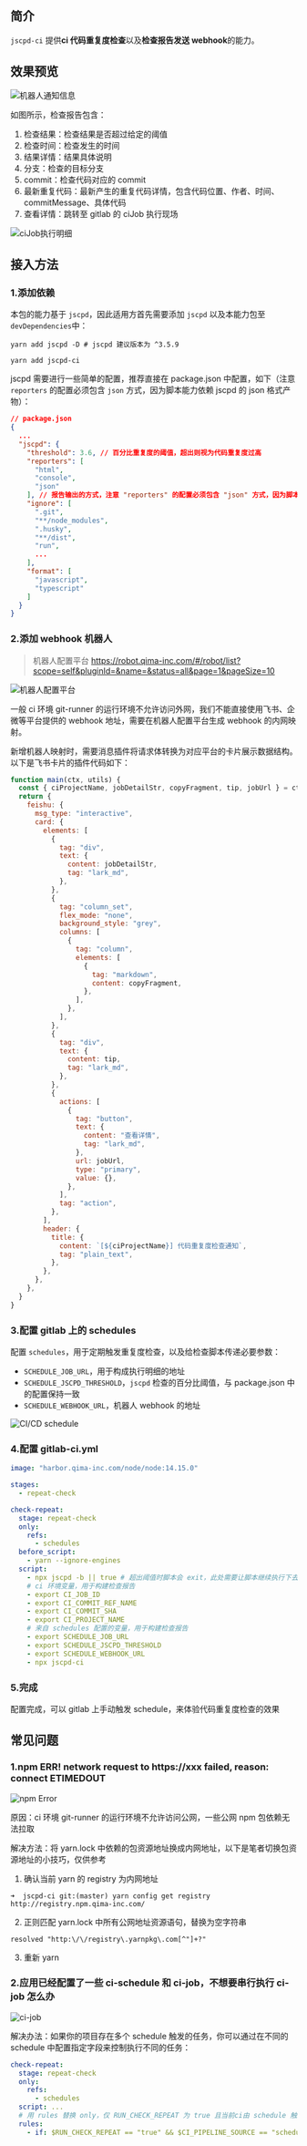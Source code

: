 ## 简介

`jscpd-ci` 提供**ci 代码重复度检查**以及**检查报告发送 webhook**的能力。

## 效果预览

![机器人通知信息](https://img01.yzcdn.cn/upload_files/2023/10/23/Fi5EJkPzm1945_K7sU2JEdBCkAic.jpeg)

如图所示，检查报告包含：

1. 检查结果：检查结果是否超过给定的阈值
2. 检查时间：检查发生的时间
3. 结果详情：结果具体说明
4. 分支：检查的目标分支
5. commit：检查代码对应的 commit
6. 最新重复代码：最新产生的重复代码详情，包含代码位置、作者、时间、commitMessage、具体代码
7. 查看详情：跳转至 gitlab 的 ciJob 执行现场

![ciJob执行明细](https://img01.yzcdn.cn/upload_files/2023/10/19/Fvr0AYnlsD_IG6y5r22BIt9f2Ydr.png)

## 接入方法

### 1.添加依赖

本包的能力基于 `jscpd`，因此适用方首先需要添加 `jscpd` 以及本能力包至 `devDependencies`中：

```shell
yarn add jscpd -D # jscpd 建议版本为 ^3.5.9

yarn add jscpd-ci
```

jscpd 需要进行一些简单的配置，推荐直接在 package.json 中配置，如下（注意 `reporters` 的配置必须包含 `json` 方式，因为脚本能力依赖 jscpd 的 json 格式产物）：

```json
// package.json
{
  ...
  "jscpd": {
    "threshold": 3.6, // 百分比重复度的阈值，超出则视为代码重复度过高
    "reporters": [
      "html",
      "console",
      "json"
    ], // 报告输出的方式，注意 "reporters" 的配置必须包含 "json" 方式，因为脚本能力依赖 jscpd 的 json 格式产物
    "ignore": [
      ".git",
      "**/node_modules",
      ".husky",
      "**/dist",
      "run",
      ...
    ],
    "format": [
      "javascript",
      "typescript"
    ]
  }
}


```

### 2.添加 webhook 机器人

> 机器人配置平台 https://robot.qima-inc.com/#/robot/list?scope=self&pluginId=&name=&status=all&page=1&pageSize=10

![机器人配置平台](https://img01.yzcdn.cn/upload_files/2023/10/19/FjPkqGZONkGmxWPcPOoewZTcRw7c.png)

一般 ci 环境 git-runner 的运行环境不允许访问外网，我们不能直接使用飞书、企微等平台提供的 webhook 地址，需要在机器人配置平台生成 webhook 的内网映射。

新增机器人映射时，需要消息插件将请求体转换为对应平台的卡片展示数据结构。以下是飞书卡片的插件代码如下：

```javascript
function main(ctx, utils) {
  const { ciProjectName, jobDetailStr, copyFragment, tip, jobUrl } = ctx.body
  return {
    feishu: {
      msg_type: "interactive",
      card: {
        elements: [
          {
            tag: "div",
            text: {
              content: jobDetailStr,
              tag: "lark_md",
            },
          },
          {
            tag: "column_set",
            flex_mode: "none",
            background_style: "grey",
            columns: [
              {
                tag: "column",
                elements: [
                  {
                    tag: "markdown",
                    content: copyFragment,
                  },
                ],
              },
            ],
          },
          {
            tag: "div",
            text: {
              content: tip,
              tag: "lark_md",
            },
          },
          {
            actions: [
              {
                tag: "button",
                text: {
                  content: "查看详情",
                  tag: "lark_md",
                },
                url: jobUrl,
                type: "primary",
                value: {},
              },
            ],
            tag: "action",
          },
        ],
        header: {
          title: {
            content: `[${ciProjectName}] 代码重复度检查通知`,
            tag: "plain_text",
          },
        },
      },
    },
  }
}
```

### 3.配置 gitlab 上的 schedules

配置 `schedules`，用于定期触发重复度检查，以及给检查脚本传递必要参数：

- `SCHEDULE_JOB_URL`，用于构成执行明细的地址
- `SCHEDULE_JSCPD_THRESHOLD`，`jscpd` 检查的百分比阈值，与 package.json 中的配置保持一致
- `SCHEDULE_WEBHOOK_URL`，机器人 webhook 的地址

![CI/CD schedule](https://img01.yzcdn.cn/upload_files/2023/10/19/Fudv5BKgYYrGhmg7jvfEfuQUeXSs.png)

### 4.配置 gitlab-ci.yml

```yml
image: "harbor.qima-inc.com/node/node:14.15.0"

stages:
  - repeat-check

check-repeat:
  stage: repeat-check
  only:
    refs:
      - schedules
  before_script:
    - yarn --ignore-engines
  script:
    - npx jscpd -b || true # 超出阈值时脚本会 exit，此处需要让脚本继续执行下去
    # ci 环境变量，用于构建检查报告
    - export CI_JOB_ID
    - export CI_COMMIT_REF_NAME
    - export CI_COMMIT_SHA
    - export CI_PROJECT_NAME
    # 来自 schedules 配置的变量，用于构建检查报告
    - export SCHEDULE_JOB_URL
    - export SCHEDULE_JSCPD_THRESHOLD
    - export SCHEDULE_WEBHOOK_URL
    - npx jscpd-ci
```

### 5.完成

配置完成，可以 gitlab 上手动触发 schedule，来体验代码重复度检查的效果

## 常见问题

### 1.npm ERR! network request to https://xxx failed, reason: connect ETIMEDOUT

![npm Error](https://img01.yzcdn.cn/upload_files/2023/10/23/FojuTwohgiYvVHZOBifZym-g1786.jpeg)

原因：ci 环境 git-runner 的运行环境不允许访问公网，一些公网 npm 包依赖无法拉取

解决方法：将 yarn.lock 中依赖的包资源地址换成内网地址，以下是笔者切换包资源地址的小技巧，仅供参考

1. 确认当前 yarn 的 registry 为内网地址

```shell
➜  jscpd-ci git:(master) yarn config get registry
http://registry.npm.qima-inc.com/
```

2. 正则匹配 yarn.lock 中所有公网地址资源语句，替换为空字符串

```
resolved "http:\/\/registry\.yarnpkg\.com[^"]+?"
```

3. 重新 yarn

### 2.应用已经配置了一些 ci-schedule 和 ci-job，不想要串行执行 ci-job 怎么办

![ci-job](https://img01.yzcdn.cn/upload_files/2023/10/23/FiUjr6OhQYnxD4U6chAzTGVdJJ3y.jpeg)

解决办法：如果你的项目存在多个 schedule 触发的任务，你可以通过在不同的 schedule 中配置指定字段来控制执行不同的任务：

```yml
check-repeat:
  stage: repeat-check
  only:
    refs:
      - schedules
  script: ...
  # 用 rules 替换 only，仅 RUN_CHECK_REPEAT 为 true 且当前ci由 schedule 触发时，才会执行 check-repeat
  rules:
    - if: $RUN_CHECK_REPEAT == "true" && $CI_PIPELINE_SOURCE == "schedule"
```
